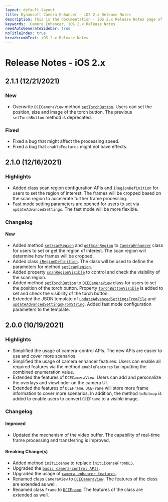 ```yaml
---
layout: default-layout
title: Dynamsoft Camera Enhancer - iOS 2.x Release Notes 
description: This is the documentation - iOS 2.x Release Notes page of Dynamsoft Camera Enhancer.
keywords:  Camera Enhancer, iOS 2.x Release Notes
needAutoGenerateSidebar: true
noTitleIndex: true
breadcrumbText: iOS 2.x Release Notes
---
```


# Release Notes - iOS 2.x

## 2.1.1 (12/21/2021)

### New

- Overwrite `DCECameraView` method [`setTorchButton`]({{site.ios-api-auxiliary}}dcecameraview.html#settorchbutton). Users can set the position, size and image of the torch button. The previous `setTorchButton` method is deprecated.

### Fixed

- Fixed a bug that might affect the processing speed.
- Fixed a bug that `enableFeatures` might not have effects.

## 2.1.0 (12/16/2021)

### Highlights

- Added class scan region configuration APIs and `iRegionDefinition` for users to set the region of interest. The frames will be cropped based on the scan region to accelerate further frame processing.
- Fast mode setting parameters are opened for users to set via `updateAdvancedSettings`. The fast mode will be more flexible.

### Changelog

#### New

- Added method [`setScanRegion`]({{site.ios-api}}camera-enhancer.html#setscanregion) and [`getScanRegion`]({{site.ios-api}}camera-enhancer.html#getscanregion) to [`CameraEnhancer`]({{site.ios-api}}camera-enhancer.html) class for users to set or get the region of interest. The scan region will determine how frames will be cropped.
- Added class [`iRegionDefinition`]({{site.ios-api-auxiliary}}region-definition.html). The class will be used to define the parameters for method [`setScanRegion`]({{site.ios-api}}camera-enhancer.html#setscanregion).
- Added property [`scanRegionVisible`]({{site.ios-api}}camera-enhancer.html#scanregionvisible) to control and check the visibility of the scan region.
- Added method [`setTorchButton`]({{site.ios-api-auxiliary}}dcecameraview.html#settorchbutton) to [`DCECameraView`]({{site.ios-api-auxiliary}}dcecameraview.html) class for users to set the position of the torch button. Property [`torchButtonVisible`]({{site.ios-api-auxiliary}}dcecameraview.html#torchbuttonvisible) is added to set and check the visibility of the torch button.
- Extended the JSON template of [`updateAdvancedSettingsFromFile`]({{site.ios-api}}camera-enhancer.html#updateadvancedsettingsfromfile) and [`updateAdvancedSettingsFromString`]({{site.ios-api}}camera-enhancer.html#updateadvancedsettingsfromstring). Added fast mode configuration parameters to the template.

## 2.0.0 (10/19/2021)

### Highlights

- Simplified the usage of camera-control APIs. The new APIs are easier to use and cover more scenarios.
- Simplified the usage of camera enhancer features. Users can enable all required features via the method `enableFeatures` by inputting the combined enumeration value.
- Extended the features of `DCECameraView`. Users can add and personalize the overlays and viewfinder on the camera UI.
- Extended the features of `DCEFrame`. `DCEFrame` will store more frame information to cover more scenarios. In addition, the method `toBitmap` is added to enable users to convert `DCEFrame` to a visible image.

### Changelog

#### Improved

- Updated the mechanism of the video buffer. The capability of real-time frame processing and transferring is improved.

#### Breaking Change(s)

- Added method [`initLicense`]({{site.ios-api}}camera-enhancer.html#initlicense) to replace `initLicenseFromDLS`.
- Upgraded the [`basic camera-control APIs`]({{site.ios-api}}camera-enhancer.html#basic-camera-control-methods).
- Upgraded the usage of [`camera enhancer features`]({{site.ios-api}}camera-enhancer.html#enhanced-features).
- Renamed class `CameraView` to [`DCECameraView`]({{site.ios-api-auxiliary}}dcecameraview.html). The features of the class are extended as well.
- Renamed class `Frame` to [`DCEFrame`]({{site.ios-api-auxiliary}}dceframe.html). The features of the class are extended as well.

